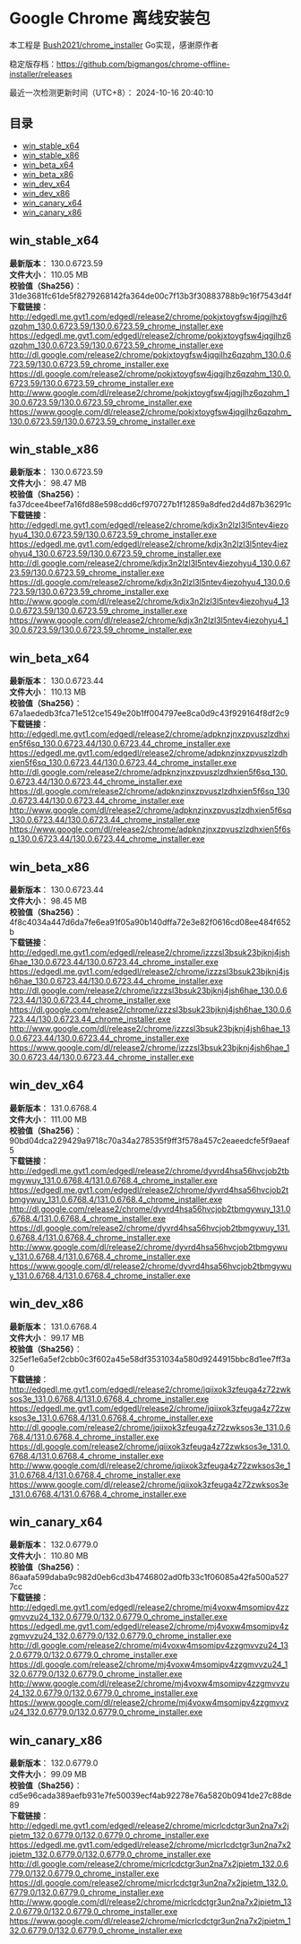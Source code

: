 # Google Chrome 离线安装包
本工程是 [Bush2021/chrome_installer](https://github.com/Bush2021/chrome_installer) Go实现，感谢原作者

稳定版存档：<https://github.com/bigmangos/chrome-offline-installer/releases>

最近一次检测更新时间（UTC+8）：
2024-10-16 20:40:10

## 目录
* [win_stable_x64](https://github.com/bigmangos/chrome-offline-installer?tab=readme-ov-file#win_stable_x64)
* [win_stable_x86](https://github.com/bigmangos/chrome-offline-installer?tab=readme-ov-file#win_stable_x86)
* [win_beta_x64](https://github.com/bigmangos/chrome-offline-installer?tab=readme-ov-file#win_beta_x64)
* [win_beta_x86](https://github.com/bigmangos/chrome-offline-installer?tab=readme-ov-file#win_beta_x86)
* [win_dev_x64](https://github.com/bigmangos/chrome-offline-installer?tab=readme-ov-file#win_dev_x64)
* [win_dev_x86](https://github.com/bigmangos/chrome-offline-installer?tab=readme-ov-file#win_dev_x86)
* [win_canary_x64](https://github.com/bigmangos/chrome-offline-installer?tab=readme-ov-file#win_canary_x64)
* [win_canary_x86](https://github.com/bigmangos/chrome-offline-installer?tab=readme-ov-file#win_canary_x86)

## win_stable_x64
**最新版本**： 130.0.6723.59  
**文件大小**： 110.05 MB  
**校验值（Sha256）**： 31de3681fc61de5f8279268142fa364de00c7f13b3f30883788b9c16f7543d4f  
**下载链接**：
http://edgedl.me.gvt1.com/edgedl/release2/chrome/pokjxtoygfsw4jqgjlhz6qzqhm_130.0.6723.59/130.0.6723.59_chrome_installer.exe
https://edgedl.me.gvt1.com/edgedl/release2/chrome/pokjxtoygfsw4jqgjlhz6qzqhm_130.0.6723.59/130.0.6723.59_chrome_installer.exe
http://dl.google.com/release2/chrome/pokjxtoygfsw4jqgjlhz6qzqhm_130.0.6723.59/130.0.6723.59_chrome_installer.exe
https://dl.google.com/release2/chrome/pokjxtoygfsw4jqgjlhz6qzqhm_130.0.6723.59/130.0.6723.59_chrome_installer.exe
http://www.google.com/dl/release2/chrome/pokjxtoygfsw4jqgjlhz6qzqhm_130.0.6723.59/130.0.6723.59_chrome_installer.exe
https://www.google.com/dl/release2/chrome/pokjxtoygfsw4jqgjlhz6qzqhm_130.0.6723.59/130.0.6723.59_chrome_installer.exe
## win_stable_x86
**最新版本**： 130.0.6723.59  
**文件大小**： 98.47 MB  
**校验值（Sha256）**： fa37dcee4beef7a16fd88e598cdd6cf970727b1f12859a8dfed2d4d87b36291c  
**下载链接**：
http://edgedl.me.gvt1.com/edgedl/release2/chrome/kdjx3n2lzl3l5ntev4iezohyu4_130.0.6723.59/130.0.6723.59_chrome_installer.exe
https://edgedl.me.gvt1.com/edgedl/release2/chrome/kdjx3n2lzl3l5ntev4iezohyu4_130.0.6723.59/130.0.6723.59_chrome_installer.exe
http://dl.google.com/release2/chrome/kdjx3n2lzl3l5ntev4iezohyu4_130.0.6723.59/130.0.6723.59_chrome_installer.exe
https://dl.google.com/release2/chrome/kdjx3n2lzl3l5ntev4iezohyu4_130.0.6723.59/130.0.6723.59_chrome_installer.exe
http://www.google.com/dl/release2/chrome/kdjx3n2lzl3l5ntev4iezohyu4_130.0.6723.59/130.0.6723.59_chrome_installer.exe
https://www.google.com/dl/release2/chrome/kdjx3n2lzl3l5ntev4iezohyu4_130.0.6723.59/130.0.6723.59_chrome_installer.exe
## win_beta_x64
**最新版本**： 130.0.6723.44  
**文件大小**： 110.13 MB  
**校验值（Sha256）**： 67a1aededb3fca71e512ce1549e20b1ff004797ee8ca0d9c43f929164f8df2c9  
**下载链接**：
http://edgedl.me.gvt1.com/edgedl/release2/chrome/adpknzjnxzpvuszlzdhxien5f6sq_130.0.6723.44/130.0.6723.44_chrome_installer.exe
https://edgedl.me.gvt1.com/edgedl/release2/chrome/adpknzjnxzpvuszlzdhxien5f6sq_130.0.6723.44/130.0.6723.44_chrome_installer.exe
http://dl.google.com/release2/chrome/adpknzjnxzpvuszlzdhxien5f6sq_130.0.6723.44/130.0.6723.44_chrome_installer.exe
https://dl.google.com/release2/chrome/adpknzjnxzpvuszlzdhxien5f6sq_130.0.6723.44/130.0.6723.44_chrome_installer.exe
http://www.google.com/dl/release2/chrome/adpknzjnxzpvuszlzdhxien5f6sq_130.0.6723.44/130.0.6723.44_chrome_installer.exe
https://www.google.com/dl/release2/chrome/adpknzjnxzpvuszlzdhxien5f6sq_130.0.6723.44/130.0.6723.44_chrome_installer.exe
## win_beta_x86
**最新版本**： 130.0.6723.44  
**文件大小**： 98.45 MB  
**校验值（Sha256）**： 4f8c4034a447d6da7fe6ea91f05a90b140dffa72e3e82f0616cd08ee484f652b  
**下载链接**：
http://edgedl.me.gvt1.com/edgedl/release2/chrome/izzzsl3bsuk23bjknj4jsh6hae_130.0.6723.44/130.0.6723.44_chrome_installer.exe
https://edgedl.me.gvt1.com/edgedl/release2/chrome/izzzsl3bsuk23bjknj4jsh6hae_130.0.6723.44/130.0.6723.44_chrome_installer.exe
http://dl.google.com/release2/chrome/izzzsl3bsuk23bjknj4jsh6hae_130.0.6723.44/130.0.6723.44_chrome_installer.exe
https://dl.google.com/release2/chrome/izzzsl3bsuk23bjknj4jsh6hae_130.0.6723.44/130.0.6723.44_chrome_installer.exe
http://www.google.com/dl/release2/chrome/izzzsl3bsuk23bjknj4jsh6hae_130.0.6723.44/130.0.6723.44_chrome_installer.exe
https://www.google.com/dl/release2/chrome/izzzsl3bsuk23bjknj4jsh6hae_130.0.6723.44/130.0.6723.44_chrome_installer.exe
## win_dev_x64
**最新版本**： 131.0.6768.4  
**文件大小**： 111.00 MB  
**校验值（Sha256）**： 90bd04dca229429a9718c70a34a278535f9ff3f578a457c2eaeedcfe5f9aeaf5  
**下载链接**：
http://edgedl.me.gvt1.com/edgedl/release2/chrome/dyvrd4hsa56hvcjob2tbmgywuy_131.0.6768.4/131.0.6768.4_chrome_installer.exe
https://edgedl.me.gvt1.com/edgedl/release2/chrome/dyvrd4hsa56hvcjob2tbmgywuy_131.0.6768.4/131.0.6768.4_chrome_installer.exe
http://dl.google.com/release2/chrome/dyvrd4hsa56hvcjob2tbmgywuy_131.0.6768.4/131.0.6768.4_chrome_installer.exe
https://dl.google.com/release2/chrome/dyvrd4hsa56hvcjob2tbmgywuy_131.0.6768.4/131.0.6768.4_chrome_installer.exe
http://www.google.com/dl/release2/chrome/dyvrd4hsa56hvcjob2tbmgywuy_131.0.6768.4/131.0.6768.4_chrome_installer.exe
https://www.google.com/dl/release2/chrome/dyvrd4hsa56hvcjob2tbmgywuy_131.0.6768.4/131.0.6768.4_chrome_installer.exe
## win_dev_x86
**最新版本**： 131.0.6768.4  
**文件大小**： 99.17 MB  
**校验值（Sha256）**： 325ef1e6a5ef2cbb0c3f602a45e58df3531034a580d9244915bbc8d1ee7ff3a0  
**下载链接**：
http://edgedl.me.gvt1.com/edgedl/release2/chrome/jqiixok3zfeuga4z72zwksos3e_131.0.6768.4/131.0.6768.4_chrome_installer.exe
https://edgedl.me.gvt1.com/edgedl/release2/chrome/jqiixok3zfeuga4z72zwksos3e_131.0.6768.4/131.0.6768.4_chrome_installer.exe
http://dl.google.com/release2/chrome/jqiixok3zfeuga4z72zwksos3e_131.0.6768.4/131.0.6768.4_chrome_installer.exe
https://dl.google.com/release2/chrome/jqiixok3zfeuga4z72zwksos3e_131.0.6768.4/131.0.6768.4_chrome_installer.exe
http://www.google.com/dl/release2/chrome/jqiixok3zfeuga4z72zwksos3e_131.0.6768.4/131.0.6768.4_chrome_installer.exe
https://www.google.com/dl/release2/chrome/jqiixok3zfeuga4z72zwksos3e_131.0.6768.4/131.0.6768.4_chrome_installer.exe
## win_canary_x64
**最新版本**： 132.0.6779.0  
**文件大小**： 110.80 MB  
**校验值（Sha256）**： 86aafa599daba9c982d0eb6cd3b4746802ad0fb33c1f06085a42fa500a5277cc  
**下载链接**：
http://edgedl.me.gvt1.com/edgedl/release2/chrome/mj4voxw4msomipv4zzgmvvzu24_132.0.6779.0/132.0.6779.0_chrome_installer.exe
https://edgedl.me.gvt1.com/edgedl/release2/chrome/mj4voxw4msomipv4zzgmvvzu24_132.0.6779.0/132.0.6779.0_chrome_installer.exe
http://dl.google.com/release2/chrome/mj4voxw4msomipv4zzgmvvzu24_132.0.6779.0/132.0.6779.0_chrome_installer.exe
https://dl.google.com/release2/chrome/mj4voxw4msomipv4zzgmvvzu24_132.0.6779.0/132.0.6779.0_chrome_installer.exe
http://www.google.com/dl/release2/chrome/mj4voxw4msomipv4zzgmvvzu24_132.0.6779.0/132.0.6779.0_chrome_installer.exe
https://www.google.com/dl/release2/chrome/mj4voxw4msomipv4zzgmvvzu24_132.0.6779.0/132.0.6779.0_chrome_installer.exe
## win_canary_x86
**最新版本**： 132.0.6779.0  
**文件大小**： 99.09 MB  
**校验值（Sha256）**： cd5e96cada389aefb931e7fe50039ecf4ab92278e76a5820b0941de27c88de89  
**下载链接**：
http://edgedl.me.gvt1.com/edgedl/release2/chrome/micrlcdctgr3un2na7x2jpietm_132.0.6779.0/132.0.6779.0_chrome_installer.exe
https://edgedl.me.gvt1.com/edgedl/release2/chrome/micrlcdctgr3un2na7x2jpietm_132.0.6779.0/132.0.6779.0_chrome_installer.exe
http://dl.google.com/release2/chrome/micrlcdctgr3un2na7x2jpietm_132.0.6779.0/132.0.6779.0_chrome_installer.exe
https://dl.google.com/release2/chrome/micrlcdctgr3un2na7x2jpietm_132.0.6779.0/132.0.6779.0_chrome_installer.exe
http://www.google.com/dl/release2/chrome/micrlcdctgr3un2na7x2jpietm_132.0.6779.0/132.0.6779.0_chrome_installer.exe
https://www.google.com/dl/release2/chrome/micrlcdctgr3un2na7x2jpietm_132.0.6779.0/132.0.6779.0_chrome_installer.exe
